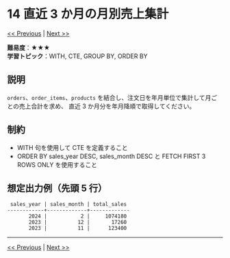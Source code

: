# 14 直近 3 か月の月別売上集計

[<< Previous](problem_13.md) | [Next >>](problem_15.md)

**難易度**：★★★  
**学習トピック**：WITH, CTE, GROUP BY, ORDER BY

## 説明
`orders`、`order_items`、`products` を結合し、注文日を年月単位で集計して月ごとの売上合計を求め、
直近 3 か月分を年月降順で取得してください。

## 制約
* WITH 句を使用して CTE を定義すること
* ORDER BY sales_year DESC, sales_month DESC と FETCH FIRST 3 ROWS ONLY を使用すること

## 想定出力例（先頭 5 行）
 
```
 sales_year | sales_month | total_sales 
------------+-------------+-------------
       2024 |           2 |     1074180
       2023 |          12 |       17260
       2023 |          11 |      123400
```

---

[<< Previous](problem_13.md) | [Next >>](problem_15.md)

